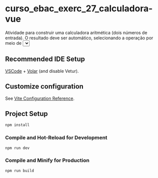 # curso_ebac_exerc_27_calculadora-vue

Atividade para construir uma calculadora aritmética (dois números de entrada).
O resultado deve ser automático, selecionando a operação por meio de <select>.

## Recommended IDE Setup

[VSCode](https://code.visualstudio.com/) + [Volar](https://marketplace.visualstudio.com/items?itemName=Vue.volar) (and disable Vetur).

## Customize configuration

See [Vite Configuration Reference](https://vitejs.dev/config/).

## Project Setup

```sh
npm install
```

### Compile and Hot-Reload for Development

```sh
npm run dev
```

### Compile and Minify for Production

```sh
npm run build
```
